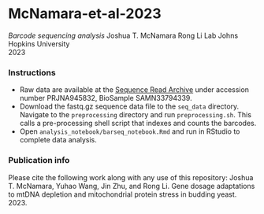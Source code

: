 # McNamara-et-al-2023

*Barcode sequencing analysis*
Joshua T. McNamara
Rong Li Lab
Johns Hopkins University  
2023

### Instructions
- Raw data are available at the [Sequence Read Archive](https://www.ncbi.nlm.nih.gov/sra) under accession number PRJNA945832, BioSample SAMN33794339.
- Download the fastq.gz sequence data file to the `seq_data` directory. Navigate to the `preprocessing` directory and run `preprocessing.sh`. This calls a pre-processing shell script that indexes and counts the barcodes.
- Open `analysis_notebook/barseq_notebook.Rmd` and run in RStudio to complete data analysis. 


### Publication info
Please cite the following work along with any use of this repository:
Joshua T. McNamara, Yuhao Wang, Jin Zhu, and Rong Li. Gene dosage adaptations to mtDNA depletion and mitochondrial protein stress in budding yeast. 2023.
